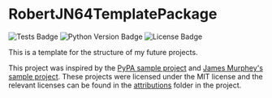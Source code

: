 # RobertJN64TemplatePackage

![Tests Badge](https://github.com/RobertJN64/RobertJN64TemplatePackage/actions/workflows/tests.yml/badge.svg)
![Python Version Badge](https://img.shields.io/pypi/pyversions/RobertJN64TemplatePackage)
![License Badge](https://img.shields.io/github/license/RobertJN64/RobertJN64TemplatePackage)


This is a template for the structure of my future projects.

This project was inspired by the [PyPA sample project](https://github.com/pypa/sampleproject)
and [James Murphey's sample project](https://github.com/mCodingLLC/SlapThatLikeButton-TestingStarterProject).
These projects were licensed under the MIT license and the relevant licenses
can be found in the [attributions](/attributions) folder in the project.